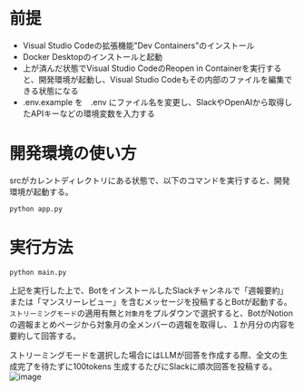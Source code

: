 # 前提
* Visual Studio Codeの拡張機能"Dev Containers"のインストール
* Docker Desktopのインストールと起動
* 上が済んだ状態でVisual Studio CodeのReopen in Containerを実行すると、開発環境が起動し、Visual Studio Codeもその内部のファイルを編集できる状態になる
* .env.example を　.env にファイル名を変更し、SlackやOpenAIから取得したAPIキーなどの環境変数を入力する

# 開発環境の使い方
srcがカレントディレクトリにある状態で、以下のコマンドを実行すると、開発環境が起動する。
```
python app.py
```
# 実行方法
```
python main.py
```
上記を実行した上で、BotをインストールしたSlackチャンネルで「週報要約」または「マンスリーレビュー」を含むメッセージを投稿するとBotが起動する。
`ストリーミングモード`の適用有無と`対象月`をプルダウンで選択すると、BotがNotionの週報まとめページから対象月の全メンバーの週報を取得し、１か月分の内容を要約して回答する。

ストリーミングモードを選択した場合にはLLMが回答を作成する際、全文の生成完了を待たずに100tokens 生成するたびにSlackに順次回答を投稿する。
![image](https://github.com/otterer/PBL/assets/82159549/47590a08-fa50-4b41-8918-4e003390cb5a)
